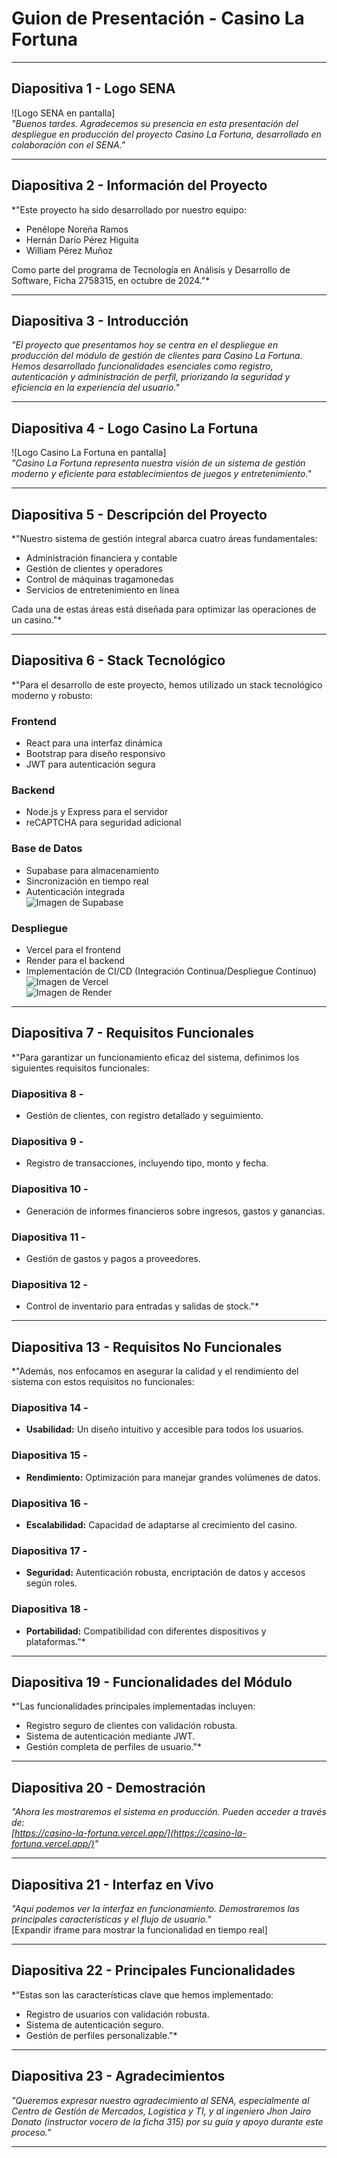 # Guion de Presentación - Casino La Fortuna

---

## Diapositiva 1 - Logo SENA
![Logo SENA en pantalla]  
*"Buenos tardes. Agradecemos su presencia en esta presentación del despliegue en producción del proyecto Casino La Fortuna, desarrollado en colaboración con el SENA."*

---

## Diapositiva 2 - Información del Proyecto
*"Este proyecto ha sido desarrollado por nuestro equipo:  
- Penélope Noreña Ramos  
- Hernán Darío Pérez Higuita  
- William Pérez Muñoz  

Como parte del programa de Tecnología en Análisis y Desarrollo de Software, Ficha 2758315, en octubre de 2024."*

---

## Diapositiva 3 - Introducción
*"El proyecto que presentamos hoy se centra en el despliegue en producción del módulo de gestión de clientes para Casino La Fortuna. Hemos desarrollado funcionalidades esenciales como registro, autenticación y administración de perfil, priorizando la seguridad y eficiencia en la experiencia del usuario."*

---

## Diapositiva 4 - Logo Casino La Fortuna
![Logo Casino La Fortuna en pantalla]  
*"Casino La Fortuna representa nuestra visión de un sistema de gestión moderno y eficiente para establecimientos de juegos y entretenimiento."*

---

## Diapositiva 5 - Descripción del Proyecto
*"Nuestro sistema de gestión integral abarca cuatro áreas fundamentales:  
- Administración financiera y contable  
- Gestión de clientes y operadores  
- Control de máquinas tragamonedas  
- Servicios de entretenimiento en línea  

Cada una de estas áreas está diseñada para optimizar las operaciones de un casino."*

---

## Diapositiva 6 - Stack Tecnológico
*"Para el desarrollo de este proyecto, hemos utilizado un stack tecnológico moderno y robusto:  
### Frontend
- React para una interfaz dinámica  
- Bootstrap para diseño responsivo  
- JWT para autenticación segura  

### Backend
- Node.js y Express para el servidor  
- reCAPTCHA para seguridad adicional  

### Base de Datos
- Supabase para almacenamiento  
- Sincronización en tiempo real  
- Autenticación integrada  
![Imagen de Supabase](https://i.ibb.co/KKM4Qpv/Supabase.png)  

### Despliegue
- Vercel para el frontend  
- Render para el backend  
- Implementación de CI/CD (Integración Continua/Despliegue Continuo)  
![Imagen de Vercel](https://i.ibb.co/mTTqPSj/Vercel.png)  
![Imagen de Render](https://i.ibb.co/3k6x44n/Render.png)

---

## Diapositiva 7 - Requisitos Funcionales
*"Para garantizar un funcionamiento eficaz del sistema, definimos los siguientes requisitos funcionales: 

### Diapositiva 8 -
- Gestión de clientes, con registro detallado y seguimiento.  
### Diapositiva 9 -
- Registro de transacciones, incluyendo tipo, monto y fecha.
### Diapositiva 10 -  
- Generación de informes financieros sobre ingresos, gastos y ganancias.
### Diapositiva 11 -  
- Gestión de gastos y pagos a proveedores.
### Diapositiva 12 -  
- Control de inventario para entradas y salidas de stock."*

---

## Diapositiva 13 - Requisitos No Funcionales
*"Además, nos enfocamos en asegurar la calidad y el rendimiento del sistema con estos requisitos no funcionales:
### Diapositiva 14 -  
- **Usabilidad:** Un diseño intuitivo y accesible para todos los usuarios.
### Diapositiva 15 -  
- **Rendimiento:** Optimización para manejar grandes volúmenes de datos.
### Diapositiva 16 -  
- **Escalabilidad:** Capacidad de adaptarse al crecimiento del casino.
### Diapositiva 17 -  
- **Seguridad:** Autenticación robusta, encriptación de datos y accesos según roles.
### Diapositiva 18 -  
- **Portabilidad:** Compatibilidad con diferentes dispositivos y plataformas."*

---

## Diapositiva 19 - Funcionalidades del Módulo
*"Las funcionalidades principales implementadas incluyen:  
- Registro seguro de clientes con validación robusta.  
- Sistema de autenticación mediante JWT.  
- Gestión completa de perfiles de usuario."*

---

## Diapositiva 20 - Demostración
*"Ahora les mostraremos el sistema en producción. Pueden acceder a través de:  
[https://casino-la-fortuna.vercel.app/](https://casino-la-fortuna.vercel.app/)"*

---

## Diapositiva 21 - Interfaz en Vivo
*"Aquí podemos ver la interfaz en funcionamiento. Demostraremos las principales características y el flujo de usuario."*  
[Expandir iframe para mostrar la funcionalidad en tiempo real]

---

## Diapositiva 22 - Principales Funcionalidades
*"Estas son las características clave que hemos implementado:  
- Registro de usuarios con validación robusta.  
- Sistema de autenticación seguro.  
- Gestión de perfiles personalizable."*

---

## Diapositiva 23 - Agradecimientos
*"Queremos expresar nuestro agradecimiento al SENA, especialmente al Centro de Gestión de Mercados, Logística y TI, y al ingeniero Jhon Jairo Donato (instructor vocero de la ficha 315) por su guía y apoyo durante este proceso."*

---